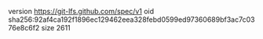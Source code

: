 version https://git-lfs.github.com/spec/v1
oid sha256:92af4ca192f1896ec129462eea328febd0599ed97360689bf3ac7c0376e8c6f2
size 2611
